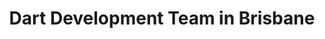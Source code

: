 ---
title: Dart Development Team in Brisbane
permalink: /landings/locations/brisbane/developer/dart
technology: Dart
location: Brisbane
---